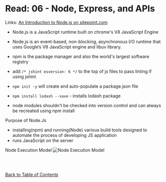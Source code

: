 # Read: 06 - Node, Express, and APIs

Links:
[An Introduction to Node.js on sitepoint.com](https://www.sitepoint.com/an-introduction-to-node-js)

- Node.js is a JavaScript runtime built on chrome's V8 JavaScript Engine
- Node.js is an event-based, non-blocking, asynchronous I/O runtime that uses Google’s V8 JavaScript engine and libuv library.
- npm is the package manager and also the world's largest software registry
- add `/* jshint esversion: 6 */` to the top of js files to pass linting if using jshint

- `npm init -y` will create and auto-populate a package.json file
- `npm install lodash --save` - installs lodash package
- node modules shouldn't be checked into version control and can always be recreated using npm install

Purpose of Node.Js

- installing(npm) and running(Node) various build tools designed to automate the process of developing JS application
- runs JavaScript on the server

Node Execution Model
![Node Execution Model](images/NodeExecutionModel.png)

<br>
<br>

[Back to Table of Contents](../README.md)
